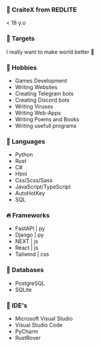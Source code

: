 ### 👋 CraiteX from REDLITE
< 18 y.o

### 🎯 Targets
I really want to make world better 🥰

### 🌹 Hobbies
- Games Development
- Writing Websites
- Creating Telegram bots
- Creating Discord bots
- Writing Viruses
- Writing Web-Apps
- Writing Poems and Books
- Writing usefull programs

### 💢 Languages
- Python
- Rust
- C#
- Html
- Css/Scss/Sass
- JavaScript/TypeScript
- AutoHotKey
- SQL

### 🔥 Frameworks
- FastAPI  | py
- Django   | py
- NEXT     | js
- React    | js
- Tailwind | css

### 📌 Databases
- PostgreSQL
- SQLite

### 💠 IDE's
- Microsoft Visual Studio
- Visual Studio Code
- PyCharm
- RustRover
